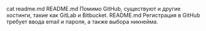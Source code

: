 cat readme.md
README.md Помимо GitHub, существуют и другие хостинги, такие как GitLab и Bitbucket.
README.md Регистрация в GitHub требует ввода email и пароля, а также выбора никнейма.
